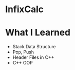 # InfixCalc<br> 

# What I Learned 
- Stack Data Structure
- Pop, Push
- Header Files in C++
- C++ OOP
